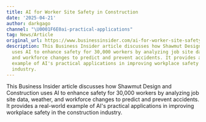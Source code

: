 ```yaml
---
title: AI for Worker Site Safety in Construction
date: '2025-04-21'
author: darkgago
channel: "\U0001F6E0ai-practical-applications"
tag: News/Article
original_url: https://www.businessinsider.com/ai-for-worker-site-safety-in-construction-2025-4
description: This Business Insider article discusses how Shawmut Design and Construction
  uses AI to enhance safety for 30,000 workers by analyzing job site data, weather,
  and workforce changes to predict and prevent accidents. It provides a real-world
  example of AI's practical applications in improving workplace safety in the construction
  industry.
---
```


This Business Insider article discusses how Shawmut Design and Construction uses AI to enhance safety for 30,000 workers by analyzing job site data, weather, and workforce changes to predict and prevent accidents. It provides a real-world example of AI's practical applications in improving workplace safety in the construction industry.